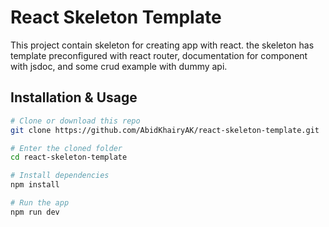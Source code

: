 # React Skeleton Template

This project contain skeleton for creating app with react. the skeleton has template preconfigured with react router, documentation for component with jsdoc, and some crud example with dummy api.

## Installation & Usage
```bash
# Clone or download this repo
git clone https://github.com/AbidKhairyAK/react-skeleton-template.git

# Enter the cloned folder
cd react-skeleton-template

# Install dependencies
npm install

# Run the app
npm run dev
```